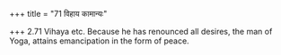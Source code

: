 +++
title = "71 विहाय कामान्यः"

+++
2.71 Vihaya etc. Because he has renounced all desires, the man of Yoga,
attains emancipation in the form of peace.
